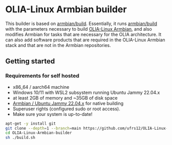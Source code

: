 # OLIA-Linux Armbian builder
This builder is based on [armbian/build](https://github.com/armbian/build). Essentially, it runs [armbian/build](https://github.com/armbian/build) with the parameters necessary to build [OLIA-Linux Armbian](https://github.com/ufrs12/OLIA-Linux-Armbian), and also modifies Armbian for tasks that are necessary for the OLIA architecture. It can also add software products that are required in the OLIA-Linux Armbian stack and that are not in the Armbian repositories.  


## Getting started

### Requirements for self hosted

- x86_64 / aarch64 machine
- Windows 10/11 with WSL2 subsystem running Ubuntu Jammy 22.04.x
- at least 2GB of memory and ~35GB of disk space
- [Armbian / Ubuntu Jammy 22.04.x](https://github.com/armbian/sdk) for native building
- Superuser rights (configured sudo or root access).
- Make sure your system is up-to-date!  

```bash
apt-get -y install git
git clone --depth=1 --branch=main https://github.com/ufrs12/OLIA-Linux-Armbian-builder
cd OLIA-Linux-Armbian-builder
sh ./build.sh

```

